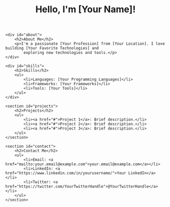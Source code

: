 <header>
    <h1>Hello, I'm [Your Name]!</h1>
</header>

<div class="container">

    <div id="about">
        <h2>About Me</h2>
        <p>I'm a passionate [Your Profession] from [Your Location]. I love building [Your Favorite Technologies] and
            exploring new technologies and tools.</p>
    </div>

    <div id="skills">
        <h2>Skills</h2>
        <ul>
            <li>Languages: [Your Programming Languages]</li>
            <li>Frameworks: [Your Frameworks]</li>
            <li>Tools: [Your Tools]</li>
        </ul>
    </div>

    <section id="projects">
        <h2>Projects</h2>
        <ul>
            <li><a href="#">Project 1</a>: Brief description.</li>
            <li><a href="#">Project 2</a>: Brief description.</li>
            <li><a href="#">Project 3</a>: Brief description.</li>
        </ul>
    </section>

    <section id="contact">
        <h2>Contact Me</h2>
        <ul>
            <li>Email: <a href="mailto:your.email@example.com">your.email@example.com</a></li>
            <li>LinkedIn: <a href="https://www.linkedin.com/in/yourusername/">Your LinkedIn</a></li>
            <li>Twitter: <a href="https://twitter.com/YourTwitterHandle">@YourTwitterHandle</a></li>
        </ul>
    </section>

</div>
